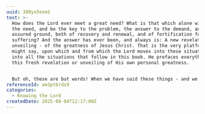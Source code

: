 ```yaml
---
uuid: 389yx5osm1
text: >-
  How does the Lord ever meet a great need? What is that which alone will supply
  the need, and be the key to the problem, the answer to the demand, and the
  assured ground, both of recovery and renewal, and of fortification for the
  suffering? And the answer has ever been, and always is: A new revelation - an
  unveiling - of the greatness of Jesus Christ. That is the very platform, we
  might say, upon which and from which the Lord moves into these situations, and
  into all the situations that follow in this book. He prefaces everything with
  this fresh revelation or unveiling of His own personal greatness.


  But oh, these are but words! When we have said these things - and we would all agree that they are true - we are still so helpless, because it is the THING that matters - not talking about it! If only, by the Holy Spirit - and there is no other way, no other means - we could catch a new glimpse of His greatness, how many problems that would solve, questions that would answer, needs that would meet! How OVERWHELMING it would be! - and when I say 'overwhelming', I mean, how much would be overwhelmed! A mighty tidal wave, making all these rocks, upon which we threaten to founder, as nothing; they are sunk beneath it, disappear from view.
referenceId: am3pt6rds9
categories:
  - Knowing the Lord
createdDate: 2025-08-04T12:17:00Z
---
```

